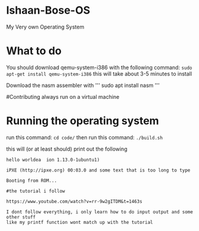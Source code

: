 # Ishaan-Bose-OS
My Very own Operating System

# What to do
You should download qemu-system-i386 with the following command:
```sudo apt-get install qemu-system-i386```
this will take about 3-5 minutes to install

Download the nasm assembler with ''' sudo apt install nasm '''

#Contributing
always run on a virtual machine

  # Running the operating system
  run this command: ```cd code/``` then run this command:
  ```./build.sh```
  
  this will (or at least should) print out the following
  ```            v~~~ the hello world ate some of the other text     
  hello worldea  ion 1.13.0-1ubuntu1)
  
  iPXE (http://ipxe.org) 00:03.0 and some text that is too long to type
  
  Booting from ROM...

  #the tutorial i follow

  https://www.youtube.com/watch?v=rr-9w2gITDM&t=1463s

  I dont follow everything, i only learn how to do input output and some other stuff
  like my printf function wont match up with the tutorial